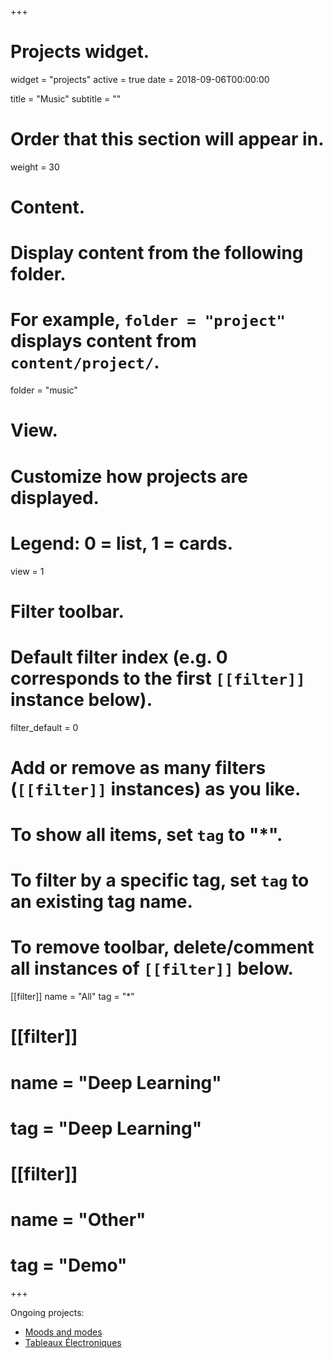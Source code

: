 +++
# Projects widget.
widget = "projects"
active = true
date = 2018-09-06T00:00:00

title = "Music"
subtitle = ""

# Order that this section will appear in.
weight = 30

# Content.
# Display content from the following folder.
# For example, `folder = "project"` displays content from `content/project/`.
folder = "music"

# View.
# Customize how projects are displayed.
# Legend: 0 = list, 1 = cards.
view = 1

# Filter toolbar.

# Default filter index (e.g. 0 corresponds to the first `[[filter]]` instance below).
filter_default = 0

# Add or remove as many filters (`[[filter]]` instances) as you like.
# To show all items, set `tag` to "*".
# To filter by a specific tag, set `tag` to an existing tag name.
# To remove toolbar, delete/comment all instances of `[[filter]]` below.
[[filter]]
  name = "All"
  tag = "*"

# [[filter]]
#  name = "Deep Learning"
#  tag = "Deep Learning"

# [[filter]]
#   name = "Other"
#  tag = "Demo"

+++

Ongoing projects:

* [Moods and modes](post/moods_and_modes)
* [Tableaux Électroniques](/post/tableaux_electroniques)
